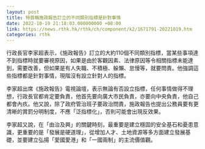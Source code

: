 ```yaml
---
layout: post
title: 特首稱施政報告訂立的不同類別指標是針對事情
date: 2022-10-19 21:18:03.000000000 +08:00
link: https://news.rthk.hk/rthk/ch/component/k2/1671791-20221019.htm
categories: rthk
---
```


行政長官李家超表示，《施政報告》訂立的大約110個不同類別指標，當某些事項達不到指標時就要審視原因，如果是由於客觀因素、法律原因等令相關指標未能達到，需要改善，但如果是有人失職、不積極、躲懶、怠慢等，就要問責。他強調這些指標都是針對事情，現階沒有設立針對人的指標。

李家超出席《施政報告》電視論壇，表示無論有否設立指標，任何事情做得不理想，行政長官都肯定要負責，他首先要向廣大市民負責，亦要向中央負責，他自己都會內疚。他又說，除了政府管治班子要政治問責，施政報告也提出公務員要有更清晰的賞罰分明制度，不應「泛指標化」，否則可能會出現反效果。

李家超又說，在「由治及興」的關鍵時刻，最重要是建立穩固的安全基石和憂患意識，更重要的是「發展是硬道理」，從增加人才、土地資源等多方面建立發展基礎，並要建立弘揚「愛國愛港」和「一國兩制」的主流價值觀。
